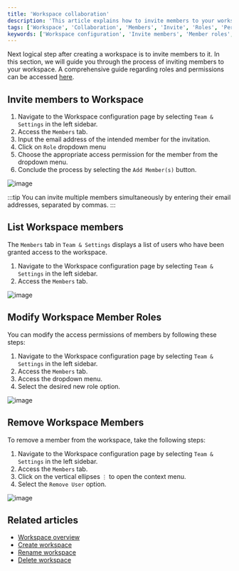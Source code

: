 ```yaml
---
title: 'Workspace collaboration'
description: 'This article explains how to invite members to your workspace, change their roles and procedure to remove them from the workspace.'
tags: ['Workspace', 'Collaboration', 'Members', 'Invite', 'Roles', 'Permissions']
keywords: ['Workspace configuration', 'Invite members', 'Member roles', 'Access permissions', 'Displaying workspace members', 'Modifying member roles', 'Removing workspace members', 'Workspace collaboration', 'Team collaboration', 'Access control', 'Role-based permissions', 'Workspace management', 'User roles', 'Workspace settings', 'Workspace administration', 'Member invitation', 'User access', 'Member management', 'Workspace teamwork', 'Workspace organization']
---
```


Next logical step after creating a workspace is to invite members to it. In this section, we will guide you through the process of inviting members to your workspace.
A comprehensive guide regarding roles and permissions can be accessed [here](/roles-and-permissions/overview).

## Invite members to Workspace
1. Navigate to the Workspace configuration page by selecting `Team & Settings` in the left sidebar.
2. Access the `Members` tab.
3. Input the email address of the intended member for the invitation.
4. Click on `Role` dropdown menu
5. Choose the appropriate access permission for the member from the dropdown menu.
6. Conclude the process by selecting the `Add Member(s)` button.
  
![image](/img/v2/workspace/workspace-collaboration.png)  
  
:::tip
You can invite multiple members simultaneously by entering their email addresses, separated by commas.
:::


## List Workspace members
The `Members` tab in `Team & Settings` displays a list of users who have been granted access to the workspace.

1. Navigate to the Workspace configuration page by selecting `Team & Settings` in the left sidebar.
2. Access the `Members` tab.

![image](/img/v2/workspace/workspace-members-list.png)

## Modify Workspace Member Roles
You can modify the access permissions of members by following these steps:
1. Navigate to the Workspace configuration page by selecting `Team & Settings` in the left sidebar.
2. Access the `Members` tab.
3. Access the dropdown menu.
4. Select the desired new role option.

![image](/img/v2/workspace/workspace-members-role-change.png)

## Remove Workspace Members
To remove a member from the workspace, take the following steps:
1. Navigate to the Workspace configuration page by selecting `Team & Settings` in the left sidebar.
2. Access the `Members` tab.
3. Click on the vertical ellipses `⋮` to open the context menu.
4. Select the `Remove User` option.

![image](/img/v2/workspace/workspace-members-remove.png)

## Related articles
- [Workspace overview](/workspaces/workspace-overview)
- [Create workspace](/workspaces/create-workspace)
- [Rename workspace](/workspaces/actions-on-workspace#rename-workspace)
- [Delete workspace](/workspaces/actions-on-workspace#delete-workspace)
